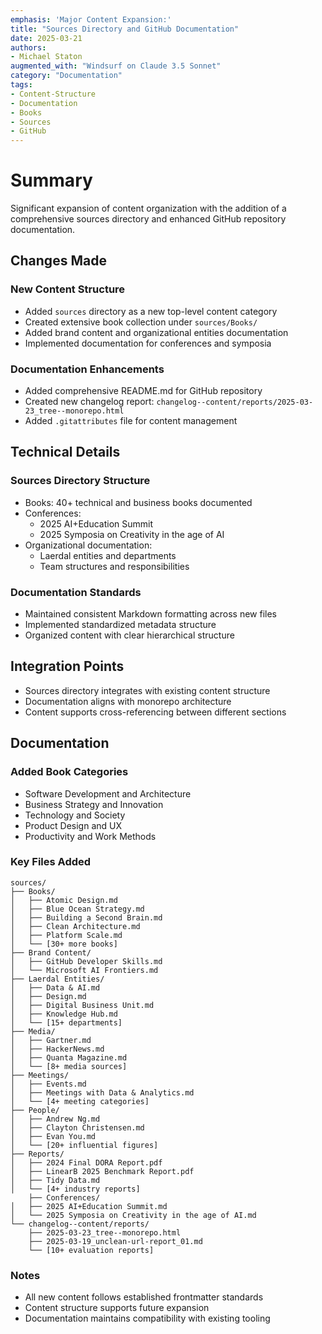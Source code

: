 ```yaml
---
emphasis: 'Major Content Expansion:'
title: "Sources Directory and GitHub Documentation"
date: 2025-03-21
authors: 
- Michael Staton
augmented_with: "Windsurf on Claude 3.5 Sonnet"
category: "Documentation"
tags:
- Content-Structure
- Documentation
- Books
- Sources
- GitHub
---
```


# Summary
Significant expansion of content organization with the addition of a comprehensive sources directory and enhanced GitHub repository documentation.

## Changes Made
### New Content Structure
- Added `sources` directory as a new top-level content category
- Created extensive book collection under `sources/Books/`
- Added brand content and organizational entities documentation
- Implemented documentation for conferences and symposia

### Documentation Enhancements
- Added comprehensive README.md for GitHub repository
- Created new changelog report: `changelog--content/reports/2025-03-23_tree--monorepo.html`
- Added `.gitattributes` file for content management

## Technical Details
### Sources Directory Structure
- Books: 40+ technical and business books documented
- Conferences:
  - 2025 AI+Education Summit
  - 2025 Symposia on Creativity in the age of AI
- Organizational documentation:
  - Laerdal entities and departments
  - Team structures and responsibilities

### Documentation Standards
- Maintained consistent Markdown formatting across new files
- Implemented standardized metadata structure
- Organized content with clear hierarchical structure

## Integration Points
- Sources directory integrates with existing content structure
- Documentation aligns with monorepo architecture
- Content supports cross-referencing between different sections

## Documentation
### Added Book Categories
- Software Development and Architecture
- Business Strategy and Innovation
- Technology and Society
- Product Design and UX
- Productivity and Work Methods

### Key Files Added
```
sources/
├── Books/
│   ├── Atomic Design.md
│   ├── Blue Ocean Strategy.md
│   ├── Building a Second Brain.md
│   ├── Clean Architecture.md
│   ├── Platform Scale.md
│   └── [30+ more books]
├── Brand Content/
│   ├── GitHub Developer Skills.md
│   └── Microsoft AI Frontiers.md
├── Laerdal Entities/
│   ├── Data & AI.md
│   ├── Design.md
│   ├── Digital Business Unit.md
│   ├── Knowledge Hub.md
│   └── [15+ departments]
├── Media/
│   ├── Gartner.md
│   ├── HackerNews.md
│   ├── Quanta Magazine.md
│   └── [8+ media sources]
├── Meetings/
│   ├── Events.md
│   ├── Meetings with Data & Analytics.md
│   └── [4+ meeting categories]
├── People/
│   ├── Andrew Ng.md
│   ├── Clayton Christensen.md
│   ├── Evan You.md
│   └── [20+ influential figures]
├── Reports/
│   ├── 2024 Final DORA Report.pdf
│   ├── LinearB 2025 Benchmark Report.pdf
│   ├── Tidy Data.md
│   └── [4+ industry reports]
    ├── Conferences/
│   ├── 2025 AI+Education Summit.md
│   └── 2025 Symposia on Creativity in the age of AI.md
└── changelog--content/reports/
    ├── 2025-03-23_tree--monorepo.html
    ├── 2025-03-19_unclean-url-report_01.md
    └── [10+ evaluation reports]
```

### Notes
- All new content follows established frontmatter standards
- Content structure supports future expansion
- Documentation maintains compatibility with existing tooling